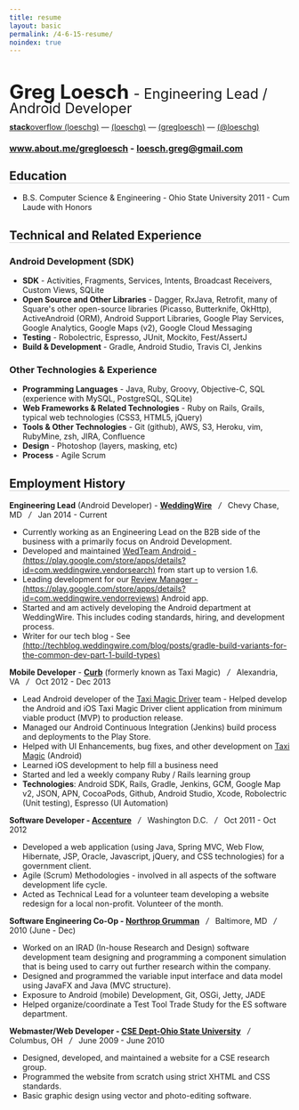 ```yaml
---
title: resume
layout: basic 
permalink: /4-6-15-resume/
noindex: true
---
```


<style>
#resume {
	line-height: 1;
	margin-bottom: 15px;
}
#resume h1 {
	font-size: 35px;
	margin-bottom: 0px;
	font-weight: bold;
	margin-bottom: 5px;
}
#resume h1 span {
	font-size: 25px;
	font-weight: normal;
}
#resume h2 {
	font-size: 16px;
	margin-bottom: 0px;
	border-bottom: none;
}

#resume p {
	margin-bottom: 5px;
}

h2 {
	border-bottom: solid 1px #ccc;
}

</style>

<div id="resume">
	<h1>Greg Loesch
	<span>- Engineering Lead / Android Developer</span> 
	</h1>
	<p>
		<a href="http://stackoverflow.com/users/413254/loeschg" title="stackoverflow"><i class="fa fa-stack-overflow"></i> <strong>stack</strong>overflow (loeschg)</a>
		— 
		<a href="http://github.com/loeschg/" title="github"><i class="fa fa-github"></i> (loeschg)</a> 
		— 
		<a href="http://linkedin.com/in/gregloesch" title="LinkedIn"><i class="fa fa-linkedin"></i> (gregloesch)</a> 
		— 
		<a href="http://twitter.com/loeschg/" title="Twitter"><i class="fa fa-twitter"></i> (@loeschg) </a> 
	</p>
	<h2><a href="http://about.me/gregloesch">www.about.me/gregloesch</a> - <a href="mailto:loesch.greg@gmail.com">loesch.greg@gmail.com</a></h2>
</div>





## Education
* B.S. Computer Science & Engineering - Ohio State University 2011 - Cum Laude with Honors

## Technical and Related Experience

### Android Development (SDK)
* **SDK** - Activities, Fragments, Services, Intents, Broadcast Receivers, Custom Views, SQLite
* **Open Source and Other Libraries** - Dagger, RxJava, Retrofit, many of Square's other open-source libraries (Picasso, Butterknife, OkHttp), ActiveAndroid (ORM), Android Support Libraries, Google Play Services, Google Analytics, Google Maps (v2), Google Cloud Messaging
* **Testing** - Robolectric, Espresso, JUnit, Mockito, Fest/AssertJ
* **Build & Development** - Gradle, Android Studio, Travis CI, Jenkins

### Other Technologies & Experience

* **Programming Languages** - Java, Ruby, Groovy, Objective-C, SQL (experience with MySQL, PostgreSQL, SQLite)
* **Web Frameworks & Related Technologies** - Ruby on Rails, Grails, typical web technologies (CSS3, HTML5, jQuery)
* **Tools & Other Technologies** - Git (github), AWS, S3, Heroku, vim, RubyMine, zsh, JIRA, Confluence
* **Design** - Photoshop (layers, masking, etc)
* **Process** - Agile Scrum


## Employment History

**Engineering Lead** (Android Developer) - **[WeddingWire](http://weddingwire.com)**  &nbsp;&nbsp;*/*&nbsp;&nbsp;  Chevy Chase, MD  &nbsp;&nbsp;*/*&nbsp;&nbsp;  Jan 2014 - Current

* Currently working as an Engineering Lead on the B2B side of the business with a primarily focus on Android Development.
* Developed and maintained [WedTeam Android - (https://play.google.com/store/apps/details?id=com.weddingwire.vendorsearch)](https://play.google.com/store/apps/details?id=com.weddingwire.vendorsearch) from start up to version 1.6.  
* Leading development for our [Review Manager - (https://play.google.com/store/apps/details?id=com.weddingwire.vendorreviews)](https://play.google.com/store/apps/details?id=com.weddingwire.vendorreviews) Android app.
* Started and am actively developing the Android department at WeddingWire. This includes coding standards, hiring, and development process.
* Writer for our tech blog - See [(http://techblog.weddingwire.com/blog/posts/gradle-build-variants-for-the-common-dev-part-1-build-types)](http://techblog.weddingwire.com/blog/posts/gradle-build-variants-for-the-common-dev-part-1-build-types)

**Mobile Developer** - **[Curb](http://gocurb.com)** (formerly known as Taxi Magic)  &nbsp;&nbsp;*/*&nbsp;&nbsp;  Alexandria, VA   &nbsp;&nbsp;*/*&nbsp;&nbsp;  Oct 2012 - Dec 2013

* Lead Android developer of the [Taxi Magic Driver](https://play.google.com/store/apps/details?id=com.ridecharge.android.drivermagic) team - Helped develop the Android and iOS Taxi Magic Driver client application from minimum viable product (MVP) to production release.
* Managed our Android Continuous Integration (Jenkins) build process and deployments to the Play Store.
* Helped with UI Enhancements, bug fixes, and other development on [Taxi Magic](https://play.google.com/store/apps/details?id=com.ridecharge.android.taximagic&hl=en) (Android)
* Learned iOS development to help fill a business need
* Started and led a weekly company Ruby / Rails learning group
* **Technologies**: Android SDK, Rails, Gradle, Jenkins, GCM, Google Map v2, JSON, APN, CocoaPods, Github, Android Studio, Xcode, Robolectric (Unit testing), Espresso (UI Automation)


**Software Developer - [Accenture](http://www.accenture.com)** &nbsp;&nbsp;*/*&nbsp;&nbsp; Washington D.C. &nbsp;&nbsp;*/*&nbsp;&nbsp; Oct 2011 - Oct 2012

* Developed a web application (using Java, Spring MVC, Web Flow, Hibernate, JSP, Oracle, Javascript, jQuery, and CSS technologies) for a government client. 
* Agile (Scrum) Methodologies - involved in all aspects of the software development life cycle. 
* Acted as Technical Lead for a volunteer team developing a website redesign for a local non-profit. Volunteer of the month.


**Software Engineering Co-Op - [Northrop Grumman](http://www.northropgrumman.com/)** &nbsp;&nbsp;*/*&nbsp;&nbsp; Baltimore, MD &nbsp;&nbsp;*/*&nbsp;&nbsp; 2010 (June - Dec)

* Worked on an IRAD (In-house Research and Design) software development team designing and programming a component simulation that is being used to carry out further research within the company.
* Designed and programmed the variable input interface and data model using JavaFX and Java (MVC structure).
* Exposure to Android (mobile) Development, Git, OSGi, Jetty, JADE
* Helped organize/coordinate a Test Tool Trade Study for the ES software department.


**Webmaster/Web Developer - [CSE Dept-Ohio State University](https://cse.osu.edu/)** &nbsp;&nbsp;*/*&nbsp;&nbsp; Columbus, OH &nbsp;&nbsp;*/*&nbsp;&nbsp; June 2009 - June 2010

* Designed, developed, and maintained a website for a CSE research group. 
* Programmed the website from scratch using strict XHTML and CSS standards. 
* Basic graphic design using vector and photo-editing software.

[github]: 	http://github.com/loeschg/ 			"github"
[stackoverflow]:	http://stackoverflow.com/users/413254/loeschg	"stackoverflow"
[linkedin]: http://linkedin.com/in/gregloesch 	"LinkedIn"
[twitter]: 	http://twitter.com/loeschg/ 		"Twitter"
[g+]: 		https://plus.google.com/+GregLoesch "G+"
[flickr]:  	http://flickr.com/GregLoesch 		"Flickr"
